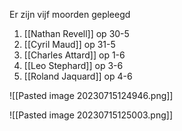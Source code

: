 Er zijn vijf moorden gepleegd
1. [[Nathan Revell]] op 30-5
2. [[Cyril Maud]] op 31-5
3. [[Charles Attard]] op 1-6
4. [[Leo Stephard]] op 3-6
5. [[Roland Jaquard]] op 4-6

![[Pasted image 20230715124946.png]]

![[Pasted image 20230715125003.png]]

